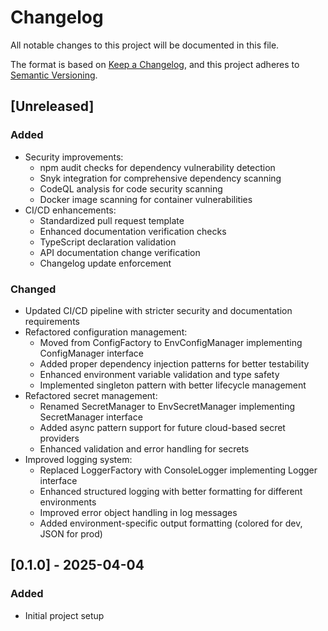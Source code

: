 # Changelog

All notable changes to this project will be documented in this file.

The format is based on [Keep a Changelog](https://keepachangelog.com/en/1.0.0/),
and this project adheres to [Semantic Versioning](https://semver.org/spec/v2.0.0.html).

## [Unreleased]

### Added
- Security improvements:
  - npm audit checks for dependency vulnerability detection
  - Snyk integration for comprehensive dependency scanning
  - CodeQL analysis for code security scanning
  - Docker image scanning for container vulnerabilities
- CI/CD enhancements:
  - Standardized pull request template
  - Enhanced documentation verification checks
  - TypeScript declaration validation
  - API documentation change verification
  - Changelog update enforcement

### Changed
- Updated CI/CD pipeline with stricter security and documentation requirements
- Refactored configuration management:
  - Moved from ConfigFactory to EnvConfigManager implementing ConfigManager interface
  - Added proper dependency injection patterns for better testability
  - Enhanced environment variable validation and type safety
  - Implemented singleton pattern with better lifecycle management
- Refactored secret management:
  - Renamed SecretManager to EnvSecretManager implementing SecretManager interface
  - Added async pattern support for future cloud-based secret providers
  - Enhanced validation and error handling for secrets
- Improved logging system:
  - Replaced LoggerFactory with ConsoleLogger implementing Logger interface
  - Enhanced structured logging with better formatting for different environments
  - Improved error object handling in log messages
  - Added environment-specific output formatting (colored for dev, JSON for prod)
## [0.1.0] - 2025-04-04

### Added
- Initial project setup

